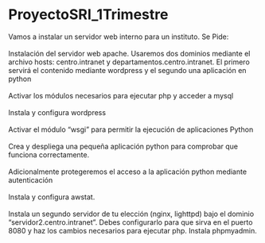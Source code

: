 # ProyectoSRI_1Trimestre

Vamos a instalar un servidor web interno para un instituto. Se Pide:<br><br>
Instalación del servidor web apache. Usaremos dos dominios mediante el archivo hosts: centro.intranet y departamentos.centro.intranet. El primero servirá el contenido mediante wordpress y el segundo una aplicación en python<br><br>
Activar los módulos necesarios para ejecutar php y acceder a mysql<br><br>
Instala y configura wordpress<br><br>
Activar el módulo “wsgi” para permitir la ejecución de aplicaciones Python<br><br>
Crea y despliega una pequeña aplicación python para comprobar que funciona correctamente.<br><br>
Adicionalmente protegeremos el acceso a la aplicación python mediante autenticación<br><br>
Instala y configura awstat.<br><br>
Instala un segundo servidor de tu elección (nginx, lighttpd) bajo el dominio “servidor2.centro.intranet”. Debes configurarlo para que sirva en el puerto 8080 y haz los cambios necesarios para ejecutar php. Instala phpmyadmin.<br><br>
